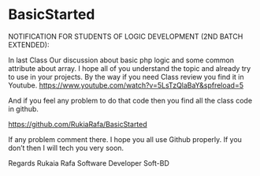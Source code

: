 # BasicStarted

NOTIFICATION FOR STUDENTS OF LOGIC DEVELOPMENT (2ND BATCH EXTENDED):

In last Class Our discussion about basic php logic and some common attribute about array. I hope all of you understand the topic and already try to use in your projects. By the way if you need Class review you find it in Youtube.  https://www.youtube.com/watch?v=5LsTzQlaBaY&spfreload=5

And if you feel any problem to do that code then you find all the class code in github.

https://github.com/RukiaRafa/BasicStarted

If any problem comment there.
I hope you all use Github properly. If you don’t then I will tech you very soon.

Regards
Rukaia Rafa
Software Developer
Soft-BD
